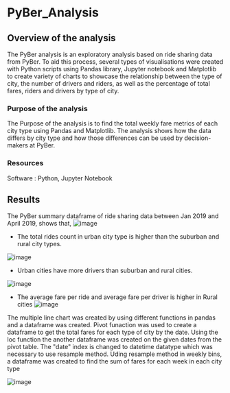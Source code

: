 # PyBer_Analysis
## Overview of the analysis
The PyBer analysis is an exploratory analysis based on ride sharing data from PyBer. To aid this process, several types of visualisations were created with Python scripts using Pandas library, Jupyter notebook and Matplotlib to create variety of charts to showcase the relationship between the type of city, the number of drivers and riders, as well as the percentage of total fares, riders and drivers by type of city.
### Purpose of the analysis
The Purpose of the analysis is to find the total weekly fare metrics of each city type using Pandas and Matplotlib. The analysis shows how the data differs by city type and how those differences can be used by decision-makers at PyBer.
### Resources
Software : Python, Jupyter Notebook

## Results 
The PyBer summary dataframe of ride sharing data between Jan 2019 and April 2019, shows that,
![image](https://user-images.githubusercontent.com/108298416/181870227-2e04561e-94cd-494f-bebf-a4ea72e40ed0.png)

* The total rides count in urban city type is higher than the suburban and rural city types.

![image](https://user-images.githubusercontent.com/108298416/181870967-ce2fa1bd-74d8-4f30-85ce-327d955e6392.png)

* Urban cities have more drivers than suburban and rural cities. 

![image](https://user-images.githubusercontent.com/108298416/181870986-e0c4bd9d-4e53-4059-b0b1-cddf731f2c1d.png)

* The average fare per ride and average fare per driver is higher in Rural cities
![image](https://user-images.githubusercontent.com/108298416/181870678-8fcf200d-e448-495b-bee0-fd5927cfaaf7.png)

The multiple line chart was created by using different functions in pandas and a dataframe was created. Pivot funaction was used to create a dataframe to get the total fares for each type of city by the date. Using the loc function the another dataframe was created on the given dates from the pivot table. The "date" index is changed to datetime datatype which was necessary to use resample method. Uding resample method in weekly bins, a dataframe was created to find the sum of fares for each week in each city type

![image](https://user-images.githubusercontent.com/108298416/181871518-41da8ca6-aeba-478d-8104-d76f64c1bfe6.png)






